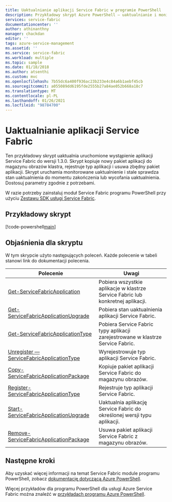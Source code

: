 ```yaml
---
title: Uaktualnianie aplikacji Service Fabric w programie PowerShell
description: Przykładowy skrypt Azure PowerShell — uaktualnianie i monitorowanie aplikacji Service Fabric platformy Azure przy użyciu programu PowerShell.
services: service-fabric
documentationcenter: ''
author: athinanthny
manager: chackdan
editor: ''
tags: azure-service-management
ms.assetid: ''
ms.service: service-fabric
ms.workload: multiple
ms.topic: sample
ms.date: 01/18/2018
ms.author: atsenthi
ms.custom: mvc
ms.openlocfilehash: 7b55dc6a400f936ac23b233e4c84a6b1aebf45cb
ms.sourcegitcommit: a055089dd6195fde2555b27a84ae052b668a18c7
ms.translationtype: MT
ms.contentlocale: pl-PL
ms.lasthandoff: 01/26/2021
ms.locfileid: "98784700"
---
```

# <a name="upgrade-a-service-fabric-application"></a>Uaktualnianie aplikacji Service Fabric

Ten przykładowy skrypt uaktualnia uruchomione wystąpienie aplikacji Service Fabric do wersji 1.3.0. Skrypt kopiuje nowy pakiet aplikacji do magazynu obrazów klastra, rejestruje typ aplikacji i usuwa zbędny pakiet aplikacji.  Skrypt uruchamia monitorowane uaktualnienie i stale sprawdza stan uaktualnienia do momentu zakończenia lub wycofania uaktualnienia. Dostosuj parametry zgodnie z potrzebami. 

W razie potrzeby zainstaluj moduł Service Fabric programu PowerShell przy użyciu [Zestawu SDK usługi Service Fabric](../service-fabric-get-started.md). 

## <a name="sample-script"></a>Przykładowy skrypt

[!code-powershell[main](../../../powershell_scripts/service-fabric/upgrade-application/upgrade-application.ps1 "Upgrade an application")]

## <a name="script-explanation"></a>Objaśnienia dla skryptu

W tym skrypcie użyto następujących poleceń. Każde polecenie w tabeli stanowi link do dokumentacji polecenia.

| Polecenie | Uwagi |
|---|---|
| [Get-ServiceFabricApplication](/powershell/module/servicefabric/get-servicefabricapplication) | Pobiera wszystkie aplikacje w klastrze Service Fabric lub konkretnej aplikacji.  |
| [Get-ServiceFabricApplicationUpgrade](/powershell/module/servicefabric/get-servicefabricapplicationupgrade) | Pobiera stan uaktualnienia aplikacji Service Fabric. |
| [Get-ServiceFabricApplicationType](/powershell/module/servicefabric/get-servicefabricapplicationtype) | Pobiera Service Fabric typy aplikacji zarejestrowane w klastrze Service Fabric. |
| [Unregister — ServiceFabricApplicationType](/powershell/module/servicefabric/unregister-servicefabricapplicationtype) | Wyrejestrowuje typ aplikacji Service Fabric.  |
| [Copy-ServiceFabricApplicationPackage](/powershell/module/servicefabric/copy-servicefabricapplicationpackage) | Kopiuje pakiet aplikacji Service Fabric do magazynu obrazów.  |
| [Register-ServiceFabricApplicationType](/powershell/module/servicefabric/register-servicefabricapplicationtype) | Rejestruje typ aplikacji Service Fabric. |
| [Start-ServiceFabricApplicationUpgrade](/powershell/module/servicefabric/start-servicefabricapplicationupgrade) | Uaktualnia aplikację Service Fabric do określonej wersji typu aplikacji. |
| [Remove-ServiceFabricApplicationPackage](/powershell/module/servicefabric/remove-servicefabricapplicationpackage) | Usuwa pakiet aplikacji Service Fabric z magazynu obrazów.|


## <a name="next-steps"></a>Następne kroki

Aby uzyskać więcej informacji na temat Service Fabric module programu PowerShell, zobacz [dokumentację dotyczącą Azure PowerShell](/powershell/azure/service-fabric/overview).

Więcej przykładów dla programu PowerShell dla usługi Azure Service Fabric można znaleźć w [przykładach programu Azure PowerShell](../service-fabric-powershell-samples.md).
